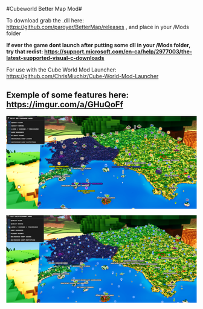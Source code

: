 #Cubeworld Better Map Mod#

To download grab the .dll here: https://github.com/paroyer/BetterMap/releases ,  and place in your /Mods folder


**If ever the game dont launch after putting some dll in your /Mods folder, try that redist: https://support.microsoft.com/en-ca/help/2977003/the-latest-supported-visual-c-downloads**


For use with the Cube World Mod Launcher: https://github.com/ChrisMiuchiz/Cube-World-Mod-Launcher


## Exemple of some features here: https://imgur.com/a/GHuQoFf

![BetterMap QuestIcons](README/ShowQuestIcons.png?raw=true)

![BetterMap QuestNames](README/ShowQuestNames.png?raw=true)
